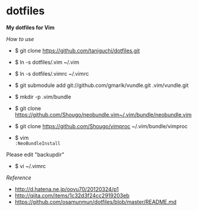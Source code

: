 dotfiles
========

**My dotfiles for Vim**

*How to use*

* $ git clone https://github.com/taniguchi/dotfiles.git

* $ ln -s dotfiles/.vim ~/.vim
* $ ln -s dotfiles/.vimrc ~/.vimrc

* $ git submodule add git://github.com/gmarik/vundle.git .vim/vundle.git


* $ mkdir -p .vim/bundle
* $ git clone https://github.com/Shougo/neobundle.vim~/.vim/bundle/neobundle.vim
* $ git clone https://github.com/Shougo/vimproc ~/.vim/bundle/vimproc

* $ vim  
`:NeoBundleInstall`  

Please edit "backupdir"  
* $ vi ~/.vimrc  

*Reference*
* http://d.hatena.ne.jp/oovu70/20120324/p1
* http://qiita.com/items/1c32d3f24cc2919203eb
* https://github.com/osamunmun/dotfiles/blob/master/README.md

